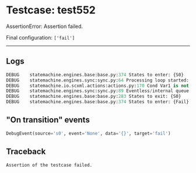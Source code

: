 # Testcase: test552

AssertionError: Assertion failed.

Final configuration: `['fail']`

---

## Logs
```py
DEBUG    statemachine.engines.base:base.py:374 States to enter: {S0}
DEBUG    statemachine.engines.sync:sync.py:64 Processing loop started: s0
DEBUG    statemachine.io.scxml.actions:actions.py:170 Cond Var1 is not None -> False
DEBUG    statemachine.engines.sync:sync.py:89 Eventless/internal queue: {transition  from S0 to Fail}
DEBUG    statemachine.engines.base:base.py:283 States to exit: {S0}
DEBUG    statemachine.engines.base:base.py:374 States to enter: {Fail}

```

## "On transition" events
```py
DebugEvent(source='s0', event='None', data='{}', target='fail')
```

## Traceback
```py
Assertion of the testcase failed.
```
